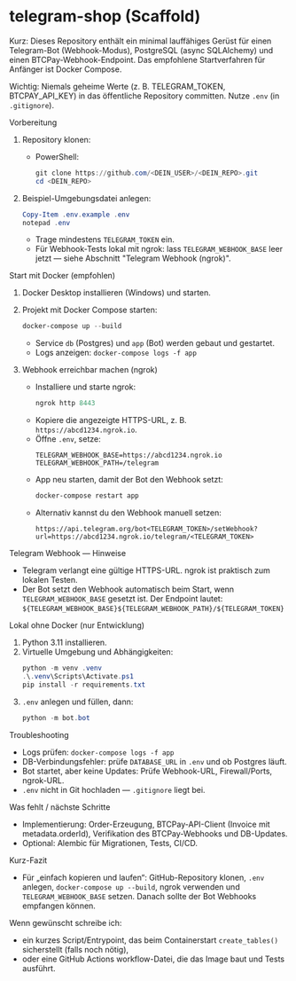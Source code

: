 # telegram-shop (Scaffold)

Kurz: Dieses Repository enthält ein minimal lauffähiges Gerüst für einen Telegram-Bot (Webhook-Modus), PostgreSQL (async SQLAlchemy) und einen BTCPay-Webhook-Endpoint. Das empfohlene Startverfahren für Anfänger ist Docker Compose.

Wichtig: Niemals geheime Werte (z. B. TELEGRAM_TOKEN, BTCPAY_API_KEY) in das öffentliche Repository committen. Nutze `.env` (in `.gitignore`).

Vorbereitung

1. Repository klonen:

   - PowerShell:
     ```powershell
     git clone https://github.com/<DEIN_USER>/<DEIN_REPO>.git
     cd <DEIN_REPO>
     ```

2. Beispiel-Umgebungsdatei anlegen:
   ```powershell
   Copy-Item .env.example .env
   notepad .env
   ```
   - Trage mindestens `TELEGRAM_TOKEN` ein.
   - Für Webhook-Tests lokal mit ngrok: lass `TELEGRAM_WEBHOOK_BASE` leer jetzt — siehe Abschnitt "Telegram Webhook (ngrok)".

Start mit Docker (empfohlen)

1. Docker Desktop installieren (Windows) und starten.

2. Projekt mit Docker Compose starten:

   ```powershell
   docker-compose up --build
   ```

   - Service `db` (Postgres) und `app` (Bot) werden gebaut und gestartet.
   - Logs anzeigen: `docker-compose logs -f app`

3. Webhook erreichbar machen (ngrok)
   - Installiere und starte ngrok:
     ```powershell
     ngrok http 8443
     ```
   - Kopiere die angezeigte HTTPS-URL, z. B. `https://abcd1234.ngrok.io`.
   - Öffne `.env`, setze:
     ```
     TELEGRAM_WEBHOOK_BASE=https://abcd1234.ngrok.io
     TELEGRAM_WEBHOOK_PATH=/telegram
     ```
   - App neu starten, damit der Bot den Webhook setzt:
     ```powershell
     docker-compose restart app
     ```
   - Alternativ kannst du den Webhook manuell setzen:
     ```
     https://api.telegram.org/bot<TELEGRAM_TOKEN>/setWebhook?url=https://abcd1234.ngrok.io/telegram/<TELEGRAM_TOKEN>
     ```

Telegram Webhook — Hinweise

- Telegram verlangt eine gültige HTTPS-URL. ngrok ist praktisch zum lokalen Testen.
- Der Bot setzt den Webhook automatisch beim Start, wenn `TELEGRAM_WEBHOOK_BASE` gesetzt ist. Der Endpoint lautet: `${TELEGRAM_WEBHOOK_BASE}${TELEGRAM_WEBHOOK_PATH}/${TELEGRAM_TOKEN}`

Lokal ohne Docker (nur Entwicklung)

1. Python 3.11 installieren.
2. Virtuelle Umgebung und Abhängigkeiten:
   ```powershell
   python -m venv .venv
   .\.venv\Scripts\Activate.ps1
   pip install -r requirements.txt
   ```
3. `.env` anlegen und füllen, dann:
   ```powershell
   python -m bot.bot
   ```

Troubleshooting

- Logs prüfen: `docker-compose logs -f app`
- DB-Verbindungsfehler: prüfe `DATABASE_URL` in `.env` und ob Postgres läuft.
- Bot startet, aber keine Updates: Prüfe Webhook-URL, Firewall/Ports, ngrok-URL.
- `.env` nicht in Git hochladen — `.gitignore` liegt bei.

Was fehlt / nächste Schritte

- Implementierung: Order-Erzeugung, BTCPay-API-Client (Invoice mit metadata.orderId), Verifikation des BTCPay-Webhooks und DB-Updates.
- Optional: Alembic für Migrationen, Tests, CI/CD.

Kurz-Fazit

- Für „einfach kopieren und laufen“: GitHub-Repository klonen, `.env` anlegen, `docker-compose up --build`, ngrok verwenden und `TELEGRAM_WEBHOOK_BASE` setzen. Danach sollte der Bot Webhooks empfangen können.

Wenn gewünscht schreibe ich:

- ein kurzes Script/Entrypoint, das beim Containerstart `create_tables()` sicherstellt (falls noch nötig),
- oder eine GitHub Actions workflow-Datei, die das Image baut und Tests ausführt.
